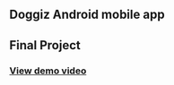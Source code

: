 ## Doggiz Android mobile app
## Final Project

### [View demo video](https://drive.google.com/file/d/1Dv-3DvYNg5jt1j6JJk0pYMOiloiiU7Vn/view?usp=sharing)
